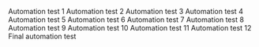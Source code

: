 Automation test 1
Automation test 2
Automation test 3
Automation test 4
Automation test 5
Automation test 6
Automation test 7
Automation test 8
Automation test 9
Automation test 10
Automation test 11
Automation test 12
Final automation test